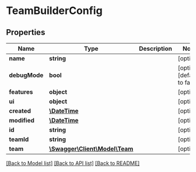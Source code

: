 # TeamBuilderConfig

## Properties
Name | Type | Description | Notes
------------ | ------------- | ------------- | -------------
**name** | **string** |  | [optional] 
**debugMode** | **bool** |  | [optional] [default to false]
**features** | **object** |  | [optional] 
**ui** | **object** |  | [optional] 
**created** | [**\DateTime**](\DateTime.md) |  | [optional] 
**modified** | [**\DateTime**](\DateTime.md) |  | [optional] 
**id** | **string** |  | [optional] 
**teamId** | **string** |  | [optional] 
**team** | [**\Swagger\Client\Model\Team**](Team.md) |  | [optional] 

[[Back to Model list]](../README.md#documentation-for-models) [[Back to API list]](../README.md#documentation-for-api-endpoints) [[Back to README]](../README.md)



